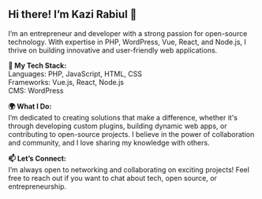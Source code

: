 ## Hi there! I’m Kazi Rabiul 👋
I’m an entrepreneur and developer with a strong passion for open-source technology. With expertise in PHP, WordPress, Vue, React, and Node.js, I thrive on building innovative and user-friendly web applications.

<b>🔧 My Tech Stack:</b>\
Languages: PHP, JavaScript, HTML, CSS\
Frameworks: Vue.js, React, Node.js\
CMS: WordPress

<b>🌍 What I Do:</b>\
I’m dedicated to creating solutions that make a difference, whether it's through developing custom plugins, building dynamic web apps, or contributing to open-source projects. I believe in the power of collaboration and community, and I love sharing my knowledge with others.

<b>📫 Let’s Connect:</b>\
I’m always open to networking and collaborating on exciting projects! Feel free to reach out if you want to chat about tech, open source, or entrepreneurship.
